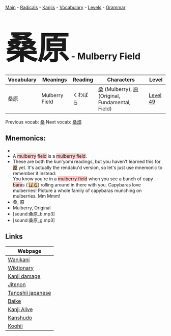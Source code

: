 <style> bigfont {font-size: 100px}</style>
[Main](../README.md) -
[Radicals](../radicals.md) -
[Kanjis](../kanjis.md) -
[Vocabulary](../vocabulary.md) -
[Levels](../levels.md) -
[Grammar](../grammar.md)
# <bigfont> 桑原</bigfont> - Mulberry Field 

| Vocabulary | Meanings | Reading | Characters | Level |
| --- | --- | --- | --- | --- |
| 桑原 | Mulberry Field | くわばら |  [桑](../kanjis/桑.md) (Mulberry), [原](../kanjis/原.md) (Original, Fundamental, Field) | [Level 49](../levels/wk_level49.md) |

Previous vocab: [桑](桑.md) Next vocab: [桑畑](桑畑.md) 

## Mnemonics:

* 
* A <span style="background-color:#ffcccb"> mulberry</span> <span style="background-color:#ffcccb"> field</span> is a <span style="background-color:#ffcccb"> mulberry field</span>.
* These are both the kun'yomi readings, but you haven't learned this for <span style="background-color:#fed8b1"> [原](https://jisho.org/search/原)</span> yet. It's actually the rendaku'd version, so let's just use mnemonic to remember it instead:<br />You know you're in a <span style="background-color:#ffcccb"> mulberry field</span> when you see a bunch of capy<span style="background-color:#ffcccb"> bara</span>s (<span style="background-color:#fed8b1"> [ばら](https://jisho.org/search/ばら)</span>) rolling around in there with you. Capybaras love mulberries! Picture a whole family of capybaras munching on mulberries. Mm Mmm!
* 桑, 原
* Mulberry, Original
* [sound:桑原_b.mp3]
* [sound:桑原_g.mp3]


## Links 

| Webpage |
| --- |
| [Wanikani          ](https://www.wanikani.com/kanji/桑原) |
| [Wiktionary        ](https://en.wiktionary.org/wiki/桑原) |
| [Kanji damage      ](http://www.kanjidamage.com/kanji/search?utf8=✓&q=桑原) |
| [Jitenon           ](https://jitenon.com/kanji/桑原) |
| [Tanoshii japanese ](https://www.tanoshiijapanese.com/dictionary/kanji.cfm?k=桑原) |
| [Baike             ](https://baike.baidu.com/item/桑原) |
| [Kanji Alive       ](https://app.kanjialive.com/桑原) |
| [Kanshudo          ](https://www.kanshudo.com/searchmn?q=桑原) |
| [Koohii            ](https://kanji.koohii.com/study/kanji/桑原) |
